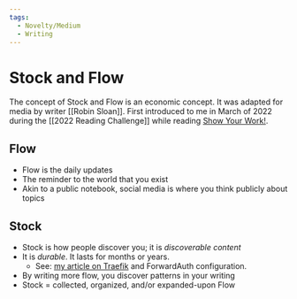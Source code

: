 ```yaml
---
tags:
  - Novelty/Medium
  - Writing
---
```


# Stock and Flow

The concept of Stock and Flow is an economic concept. It was adapted for media
by writer [[Robin Sloan]]. First introduced to me in March of 2022 during the
[[2022 Reading Challenge]] while reading
[Show Your Work!](books/show-your-work.md).

## Flow

- Flow is the daily updates
- The reminder to the world that you exist
- Akin to a public notebook, social media is where you think publicly about
  topics

## Stock

- Stock is how people discover you; it is _discoverable content_
- It is _durable_. It lasts for months or years.
  - See:
    [my article on Traefik](https://brianturchyn.net/traefik-forwardauth-support-with-keycloak/)
    and ForwardAuth configuration.
- By writing more flow, you discover patterns in your writing
- Stock = collected, organized, and/or expanded-upon Flow

